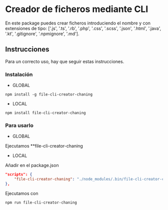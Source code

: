 # Creador de ficheros mediante CLI

En este package puedes crear ficheros introduciendo el nombre y con extensiones de tipo: ['.js', '.ts', '.rb', '.php', '.css', '.scss', '.json', '.html', '.java', '.kt', '.gitignore', '.npmignore', '.md'].

## Instrucciones

Para un correcto uso, hay que seguir estas instrucciones.

### Instalación

- GLOBAL

```
npm install -g file-cli-creator-chaning
```

- LOCAL

```
npm install file-cli-creator-chaning
```

### Para usarlo

- GLOBAL

Ejecutamos \*\*file-cli-creator-chaning

- LOCAL

Añadir en el package.json

```json
"scripts": {
    "file-cli-creator-chaning": "./node_modules/.bin/file-cli-creator-chaning"
},
```

Ejecutamos con

```
npm run file-cli-creator-chaning
```
